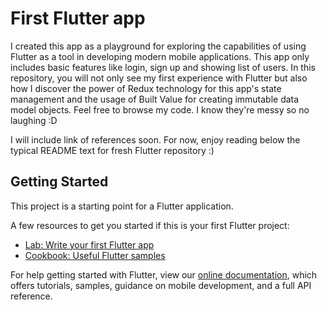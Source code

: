 # First Flutter app

I created this app as a playground for exploring the capabilities of using Flutter as a tool in developing modern mobile applications. This app only includes basic features like login, sign up and showing list of users. In this repository, you will not only see my first experience with Flutter but also how I discover the power of Redux technology for this app's state management and the usage of Built Value for creating immutable data model objects. Feel free to browse my code. I know they're messy so no laughing :D 

I will include link of references soon. For now, enjoy reading below the typical README text for fresh Flutter repository :) 

## Getting Started

This project is a starting point for a Flutter application.

A few resources to get you started if this is your first Flutter project:

- [Lab: Write your first Flutter app](https://flutter.dev/docs/get-started/codelab)
- [Cookbook: Useful Flutter samples](https://flutter.dev/docs/cookbook)

For help getting started with Flutter, view our 
[online documentation](https://flutter.dev/docs), which offers tutorials, 
samples, guidance on mobile development, and a full API reference.

